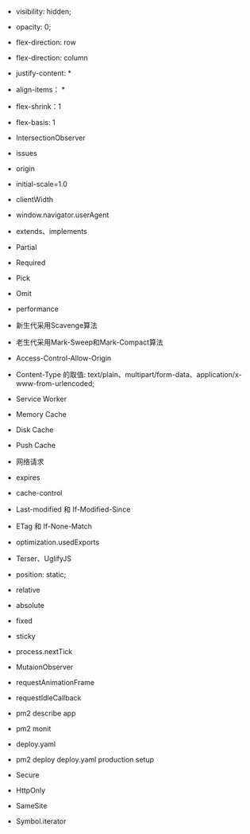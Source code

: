   - visibility: hidden;

  - opacity: 0;

  - flex-direction: row

  - flex-direction: column

  - justify-content: *

  - align-items： *

  - flex-shrink：1

  - flex-basis: 1

  - IntersectionObserver

  - issues

  - origin

  - initial-scale=1.0

  - clientWidth

  - window.navigator.userAgent

  - extends、implements

  - Partial

  - Required

  - Pick

  - Omit

  - performance

  - 新生代采用Scavenge算法

  - 老生代采用Mark-Sweep和Mark-Compact算法

  - Access-Control-Allow-Origin

  - Content-Type 的取值: text/plain、multipart/form-data、application/x-www-from-urlencoded;

  - Service Worker
  - Memory Cache
  - Disk Cache
  - Push Cache
  - 网络请求

  - expires

  - cache-control

  - Last-modified 和 If-Modified-Since

  - ETag 和 If-None-Match

  - optimization.usedExports

  -  Terser、UglifyJS


  - position: static;
  - relative
  - absolute
  - fixed
  - sticky

  - process.nextTick

  - MutaionObserver

  - requestAnimationFrame
  - requestIdleCallback

  - pm2 describe app
  - pm2 monit
  - deploy.yaml
  - pm2 deploy deploy.yaml production setup

  - Secure
  - HttpOnly
  - SameSite

  
  - Symbol.iterator